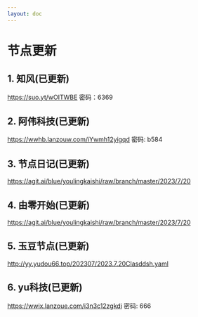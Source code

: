 ```yaml
---
layout: doc
---
```

# 节点更新

## 1. 知风(已更新)

https://suo.yt/wOITWBE 密码：6369

## 2. 阿伟科技(已更新)

https://wwhb.lanzouw.com/iYwmh12yigqd 密码: b584

## 3. 节点日记(已更新)

https://agit.ai/blue/youlingkaishi/raw/branch/master/2023/7/20

## 4. 由零开始(已更新)

https://agit.ai/blue/youlingkaishi/raw/branch/master/2023/7/20

## 5. 玉豆节点(已更新)

http://yy.yudou66.top/202307/2023.7.20Clasddsh.yaml
  
## 6. yu科技(已更新)

https://wwix.lanzoue.com/i3n3c12zgkdi 密码: 666
